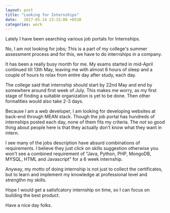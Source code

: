```yaml
---
layout: post
title: "Looking for Internships"
date:   2017-05-14 23:15:00 +0530
categories: work
---
```

Lately I have been searching various job portals for Internships.

No, I am not looking for jobs; This is a part of my college's summer assessment process and for this, we have to do internships in a company.

It has been a really busy month for me. My exams started in mid-April continued till 13th May, leaving me with almost 6 hours of sleep and a couple of hours to relax from entire day after study, each day.

The college said that internship should start by 22nd May and end by somewhere around first week of July. This makes me worry, as my first stage of finding a suitable organization is yet to be done. Then other formalities would also take 2-3 days.

Because I am a web developer, I am looking for developing websites at back-end through MEAN stack. Though the job portal has hundreds of internships posted each day, none of them fits my criteria. The _not_ so good thing about people here is that they actually don't know what they want in intern.

I see many of the jobs description have absurd combinations of requirements. I believe they just click on skills suggestion otherwise you won't see a combined requirement of "Java, Python, PHP, MongoDB, MYSQL, HTML and Javascript" for a 6 week internship.

Anyway, my motto of doing internship is not just to collect the certificates, but to learn and implement my knowledge at professional level and strengthn my skills.

Hope I would get a satisfcatory internship on time, so I can focus on building the best product.

Have a nice day folks.